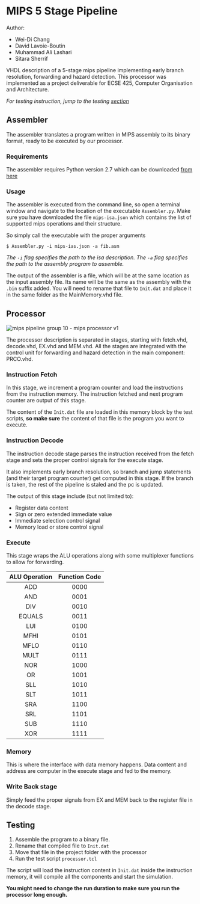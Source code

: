 # MIPS 5 Stage Pipeline

Author: 

 - Wei-Di Chang
 - David Lavoie-Boutin
 - Muhammad Ali Lashari
 - Sitara Sherrif

VHDL description of a 5-stage mips pipeline implementing early branch resolution, forwarding and hazard detection. This processor was implemented as a project deliverable for ECSE 425, Computer Organisation and Architecture.

*For testing instruction, jump to the testing [section](https://github.com/dlavoieb/ecse-425#testing)*

## Assembler

The assembler translates a program written in MIPS assembly to its binary format, ready to be executed by our processor. 

### Requirements

The assembler requires Python version 2.7 which can be downloaded [from here](https://www.python.org/downloads/release/python-2711/)

### Usage

The assembler is executed from the command line, so open a terminal window and navigate to the location of the executable `Assembler.py`. Make sure you have downloaded the file `mips-isa.json` which contains the list of supported mips operations and their structure.

So simply call the executable with the proper arguments

```
$ Assembler.py -i mips-ias.json -a fib.asm
```

*The `-i` flag specifies the path to the isa description. The `-a` flag specifies the path to the assembly program to assemble.*

The output of the assembler is a file, which will be at the same location as the input assembly file. Its name will be the same as the assembly with the `.bin` suffix added. You will need to rename that file to `Init.dat` and place it in the same folder as the MainMemory.vhd file.

## Processor

![mips pipeline group 10 - mips processor v1](https://cloud.githubusercontent.com/assets/5551220/14159058/cd0525b0-f6a1-11e5-8e37-bbeb88e81a52.png)

The processor description is separated in stages, starting with fetch.vhd, decode.vhd, EX.vhd and MEM.vhd. All the stages are integrated with the control unit for forwarding and hazard detection in the main component: PRCO.vhd.

### Instruction Fetch

In this stage, we increment a program counter and load the instructions from the instruction memory. The instruction fetched and next program counter are output of this stage.

The content of the `Init.dat` file are loaded in this memory block by the test scripts, **so make sure** the content of that file is the program you want to execute.

### Instruction Decode

The instruction decode stage parses the instruction received from the fetch stage and sets the proper control signals for the execute stage. 

It also implements early branch resolution, so branch and jump statements (and their target program counter) get computed in this stage. If the branch is taken, the rest of the pipeline is staled and the pc is updated.

The output of this stage include (but not limited to):

- Register data content
- Sign or zero extended immediate value
- Immediate selection control signal
- Memory load or store control signal

### Execute

This stage wraps the ALU operations along with some multiplexer functions to allow for forwarding. 

| ALU Operation | Function Code |
|:-------------:|:-------------:|
| ADD			| 0000			|
| AND			| 0001			|
| DIV			| 0010			|
| EQUALS		| 0011			|
| LUI			| 0100			|
| MFHI			| 0101			|
| MFLO			| 0110			|
| MULT			| 0111			|
| NOR			| 1000			|
| OR 			| 1001			|
| SLL			| 1010			|
| SLT			| 1011			|
| SRA			| 1100			|
| SRL			| 1101			|
| SUB			| 1110			|
| XOR			| 1111			|


### Memory

This is where the interface with data memory happens. Data content and address are computer in the execute stage and fed to the memory.

### Write Back stage

Simply feed the proper signals from EX and MEM back to the register file in the decode stage.

## Testing

 1. Assemble the program to a binary file.
 2. Rename that compiled file to `Init.dat`
 3. Move that file in the project folder with the processor
 4. Run the test script `processor.tcl`

The script will load the instruction content in `Init.dat` inside the instruction memory, it will compile all the components and start the simulation. 

**You might need to change the run duration to make sure you run the processor long enough.**

